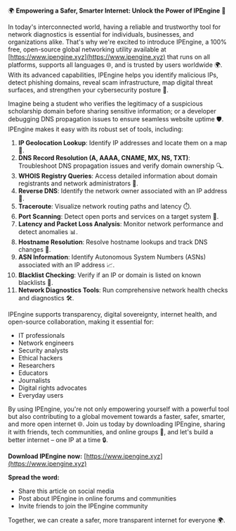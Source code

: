 🌍 **Empowering a Safer, Smarter Internet: Unlock the Power of IPEngine** 🚀

In today's interconnected world, having a reliable and trustworthy tool for network diagnostics is essential for individuals, businesses, and organizations alike. That's why we're excited to introduce IPEngine, a 100% free, open-source global networking utility available at [https://www.ipengine.xyz](https://www.ipengine.xyz) that runs on all platforms, supports all languages 🌐, and is trusted by users worldwide 🌍. With its advanced capabilities, IPEngine helps you identify malicious IPs, detect phishing domains, reveal scam infrastructure, map digital threat surfaces, and strengthen your cybersecurity posture 🔐.

Imagine being a student who verifies the legitimacy of a suspicious scholarship domain before sharing sensitive information; or a developer debugging DNS propagation issues to ensure seamless website uptime 🛡️. IPEngine makes it easy with its robust set of tools, including:

1.  **IP Geolocation Lookup**: Identify IP addresses and locate them on a map 📍.
2.  **DNS Record Resolution (A, AAAA, CNAME, MX, NS, TXT)**: Troubleshoot DNS propagation issues and verify domain ownership 🔍.
3.  **WHOIS Registry Queries**: Access detailed information about domain registrants and network administrators 📡.
4.  **Reverse DNS**: Identify the network owner associated with an IP address 👀.
5.  **Traceroute**: Visualize network routing paths and latency ⏱️.
6.  **Port Scanning**: Detect open ports and services on a target system 🔎.
7.  **Latency and Packet Loss Analysis**: Monitor network performance and detect anomalies 📊.
8.  **Hostname Resolution**: Resolve hostname lookups and track DNS changes 🔄.
9.  **ASN Information**: Identify Autonomous System Numbers (ASNs) associated with an IP address 📈.
10. **Blacklist Checking**: Verify if an IP or domain is listed on known blacklists 🚫.
11. **Network Diagnostics Tools**: Run comprehensive network health checks and diagnostics 🛠️.

IPEngine supports transparency, digital sovereignty, internet health, and open-source collaboration, making it essential for:

*   IT professionals
*   Network engineers
*   Security analysts
*   Ethical hackers
*   Researchers
*   Educators
*   Journalists
*   Digital rights advocates
*   Everyday users

By using IPEngine, you're not only empowering yourself with a powerful tool but also contributing to a global movement towards a faster, safer, smarter, and more open internet 🌐. Join us today by downloading IPEngine, sharing it with friends, tech communities, and online groups 🤝, and let's build a better internet – one IP at a time 🔒.

**Download IPEngine now:** [https://www.ipengine.xyz](https://www.ipengine.xyz)

**Spread the word:**

*   Share this article on social media
*   Post about IPEngine in online forums and communities
*   Invite friends to join the IPEngine community

Together, we can create a safer, more transparent internet for everyone 🌍.
